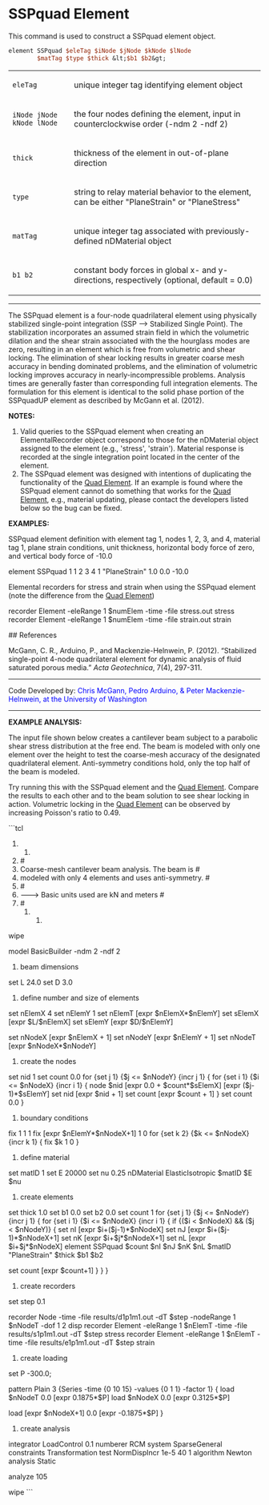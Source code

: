 # SSPquad Element

<p>This command is used to construct a SSPquad element object.</p>

```tcl
element SSPquad $eleTag $iNode $jNode $kNode $lNode
        $matTag $type $thick &lt;$b1 $b2&gt;
```

<table>
<tbody>
<tr class="odd">
<td><code class="parameter-table-variable">eleTag</code></td>
<td><p>unique integer tag identifying element object</p></td>
</tr>
<tr class="even">
<td><p><code class="parameter-table-variable">iNode jNode kNode lNode</code></p></td>
<td><p>the four nodes defining the element, input in counterclockwise
order (-ndm 2 -ndf 2)</p></td>
</tr>
<tr class="odd">
<td><code class="parameter-table-variable">thick</code></td>
<td><p>thickness of the element in out-of-plane direction</p></td>
</tr>
<tr class="even">
<td><code class="parameter-table-variable">type</code></td>
<td><p>string to relay material behavior to the element, can be either
"PlaneStrain" or "PlaneStress"</p></td>
</tr>
<tr class="odd">
<td><code class="parameter-table-variable">matTag</code></td>
<td><p>unique integer tag associated with previously-defined nDMaterial
object</p></td>
</tr>
<tr class="even">
<td><p><code class="parameter-table-variable">b1 b2</code></p></td>
<td><p>constant body forces in global x- and y-directions, respectively
(optional, default = 0.0)</p></td>
</tr>
</tbody>
</table>
<hr />
<p>The SSPquad element is a four-node quadrilateral element using
physically stabilized single-point integration (SSP --&gt; Stabilized
Single Point). The stabilization incorporates an assumed strain field in
which the volumetric dilation and the shear strain associated with the
the hourglass modes are zero, resulting in an element which is free from
volumetric and shear locking. The elimination of shear locking results
in greater coarse mesh accuracy in bending dominated problems, and the
elimination of volumetric locking improves accuracy in
nearly-incompressible problems. Analysis times are generally faster than
corresponding full integration elements. The formulation for this
element is identical to the solid phase portion of the SSPquadUP element
as described by McGann et al. (2012).</p>
<p><strong>NOTES:</strong></p>
<ol>
<li>Valid queries to the SSPquad element when creating an
ElementalRecorder object correspond to those for the nDMaterial object
assigned to the element (e.g., 'stress', 'strain'). Material response is
recorded at the single integration point located in the center of the
element.</li>
<li>The SSPquad element was designed with intentions of duplicating the
functionality of the <a href="Quad_Element" title="wikilink">Quad
Element</a>. If an example is found where the SSPquad element cannot do
something that works for the <a href="Quad_Element"
title="wikilink">Quad Element</a>, e.g., material updating, please
contact the developers listed below so the bug can be fixed.</li>
</ol>
<p><strong>EXAMPLES:</strong></p>
<p>SSPquad element definition with element tag 1, nodes 1, 2, 3, and 4,
material tag 1, plane strain conditions, unit thickness, horizontal body
force of zero, and vertical body force of -10.0</p>
<p>element SSPquad 1 1 2 3 4 1 "PlaneStrain" 1.0 0.0 -10.0</p>
<p>Elemental recorders for stress and strain when using the SSPquad
element (note the difference from the <a href="Quad_Element"
title="wikilink">Quad Element</a>)</p>
<p>recorder Element -eleRange 1 $numElem -time -file stress.out stress
recorder Element -eleRange 1 $numElem -time -file strain.out strain</p>
## References
<p>McGann, C. R., Arduino, P., and Mackenzie-Helnwein, P. (2012).
“Stabilized single-point 4-node quadrilateral element for dynamic
analysis of fluid saturated porous media.” <em>Acta Geotechnica</em>,
7(4), 297-311.</p>
<hr />
<p>Code Developed by: <span style="color:blue"> Chris McGann,
Pedro Arduino, &amp; Peter Mackenzie-Helnwein, at the University of
Washington </span></p>
<hr />
<p><strong>EXAMPLE ANALYSIS:</strong></p>
<p>The input file shown below creates a cantilever beam subject to a
parabolic shear stress distribution at the free end. The beam is modeled
with only one element over the height to test the coarse-mesh accuracy
of the designated quadrilateral element. Anti-symmetry conditions hold,
only the top half of the beam is modeled.</p>
<p>Try running this with the SSPquad element and the <a
href="Quad_Element" title="wikilink">Quad Element</a>. Compare the
results to each other and to the beam solution to see shear locking in
action. Volumetric locking in the <a href="Quad_Element"
title="wikilink">Quad Element</a> can be observed by increasing
Poisson's ratio to 0.49.</p>
<p>
```tcl
</p>
<ol>
<li><ol>
<li></li>
</ol></li>
<li>#</li>
<li>Coarse-mesh cantilever beam analysis. The beam is #</li>
<li>modeled with only 4 elements and uses anti-symmetry. #</li>
<li>#</li>
<li>---&gt; Basic units used are kN and meters #</li>
<li>#
<ol>
<li><ol>
<li></li>
</ol></li>
</ol></li>
</ol>
<p>wipe</p>
<p>model BasicBuilder -ndm 2 -ndf 2</p>
<ol>
<li>beam dimensions</li>
</ol>
<p>set L 24.0 set D 3.0</p>
<ol>
<li>define number and size of elements</li>
</ol>
<p>set nElemX 4 set nElemY 1 set nElemT [expr $nElemX*$nElemY] set
sElemX [expr $L/$nElemX] set sElemY [expr $D/$nElemY]</p>
<p>set nNodeX [expr $nElemX + 1] set nNodeY [expr $nElemY + 1] set
nNodeT [expr $nNodeX*$nNodeY]</p>
<ol>
<li>create the nodes</li>
</ol>
<p>set nid 1 set count 0.0 for {set j 1} {$j &lt;= $nNodeY} {incr j 1} {
for {set i 1} {$i &lt;= $nNodeX} {incr i 1} { node $nid [expr 0.0 +
$count*$sElemX] [expr ($j-1)*$sElemY] set nid [expr $nid + 1] set count
[expr $count + 1] } set count 0.0 }</p>
<ol>
<li>boundary conditions</li>
</ol>
<p>fix 1 1 1 fix [expr $nElemY*$nNodeX+1] 1 0 for {set k 2} {$k &lt;=
$nNodeX} {incr k 1} { fix $k 1 0 }</p>
<ol>
<li>define material</li>
</ol>
<p>set matID 1 set E 20000 set nu 0.25 nDMaterial ElasticIsotropic
$matID $E $nu</p>
<ol>
<li>create elements</li>
</ol>
<p>set thick 1.0 set b1 0.0 set b2 0.0 set count 1 for {set j 1} {$j
&lt;= $nNodeY} {incr j 1} { for {set i 1} {$i &lt;= $nNodeX} {incr i 1}
{ if {($i &lt; $nNodeX) &amp;&amp; ($j &lt; $nNodeY)} { set nI [expr
$i+($j-1)*$nNodeX] set nJ [expr $i+($j-1)*$nNodeX+1] set nK [expr
$i+$j*$nNodeX+1] set nL [expr $i+$j*$nNodeX] element SSPquad $count $nI
$nJ $nK $nL $matID "PlaneStrain" $thick $b1 $b2</p>
<p>set count [expr $count+1] } } }</p>
<ol>
<li>create recorders</li>
</ol>
<p>set step 0.1</p>
<p>recorder Node -time -file results/d1p1m1.out -dT $step -nodeRange 1
$nNodeT -dof 1 2 disp recorder Element -eleRange 1 $nElemT -time -file
results/s1p1m1.out -dT $step stress recorder Element -eleRange 1 $nElemT
-time -file results/e1p1m1.out -dT $step strain</p>
<ol>
<li>create loading</li>
</ol>
<p>set P -300.0;</p>
<p>pattern Plain 3 {Series -time {0 10 15} -values {0 1 1} -factor 1} {
load $nNodeT 0.0 [expr 0.1875*$P] load $nNodeX 0.0 [expr 0.3125*$P]</p>
<p>load [expr $nNodeX+1] 0.0 [expr -0.1875*$P] }</p>
<ol>
<li>create analysis</li>
</ol>
<p>integrator LoadControl 0.1 numberer RCM system SparseGeneral
constraints Transformation test NormDispIncr 1e-5 40 1 algorithm Newton
analysis Static</p>
<p>analyze 105</p>
<p>wipe 
```
</p>
